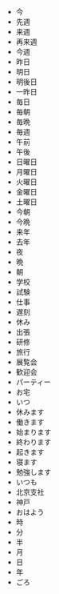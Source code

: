 * 今
* 先週
* 来週
* 再来週
* 今週
* 昨日
* 明日
* 明後日
* 一昨日
* 毎日
* 毎朝
* 毎晩
* 毎週
* 午前
* 午後
* 日曜日
* 月曜日
* 火曜日
* 金曜日
* 土曜日
* 今朝
* 今晩
* 来年
* 去年
* 夜
* 晩
* 朝
* 学校
* 試験
* 仕事
* 遅刻
* 休み
* 出張
* 研修
* 旅行
* 展覧会
* 歓迎会
* パーティー
* お宅
* いつ
* 休みます
* 働きます
* 始まります
* 終わります
* 起きます
* 寝ます
* 勉強します
* いつも
* 北京支社
* 神戸
* おはよう
* 時
* 分
* 半
* 月
* 日
* 年
* ごろ

